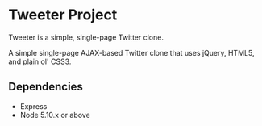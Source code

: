 # Tweeter Project

Tweeter is a simple, single-page Twitter clone.

A simple single-page AJAX-based Twitter clone that uses jQuery, HTML5, and plain ol' CSS3.

## Dependencies

- Express
- Node 5.10.x or above
